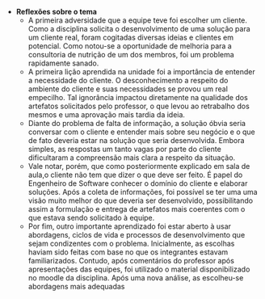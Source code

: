- **Reflexões sobre o tema**
    - A primeira adversidade que a equipe teve foi escolher um cliente. Como a disciplina solicita o desenvolvimento de uma solução para um cliente real, foram cogitadas diversas ideias e clientes em potencial. Como notou-se a oportunidade de melhoria para a consultoria de nutrição de um dos membros, foi um problema rapidamente sanado.
	- A primeira lição aprendida na unidade foi a importância de entender a necessidade do cliente. O desconhecimento a respeito do ambiente do cliente e suas necessidades se provou um real empecilho. Tal ignorância impactou diretamente na qualidade dos artefatos solicitados pelo professor, o que levou ao retrabalho dos mesmos e uma aprovação mais tardia da ideia.
	- Diante do problema de falta de informação, a solução óbvia seria conversar com o cliente e entender mais sobre seu negócio e o que de fato deveria estar na solução que seria desenvolvida. Embora simples, as respostas um tanto vagas por parte do cliente dificultaram a compreensão mais clara a respeito da situação.
	- Vale notar, porém, que como posteriormente explicado em sala de aula,o cliente não tem que dizer o que deve ser feito. É papel do Engenheiro de Software conhecer o domínio do cliente e elaborar soluções. Após a coleta de informações, foi possível se ter uma uma visão muito melhor do que deveria ser desenvolvido, possibilitando assim a formulação e entrega de artefatos mais coerentes com o que estava sendo solicitado à equipe.
	- Por fim, outro importante aprendizado foi estar aberto à usar abordagens, ciclos de vida e processos de desenvolvimento que sejam condizentes com o problema. Inicialmente, as escolhas haviam sido feitas com base no que os integrantes estavam familiarizados. Contudo, após comentários do professor após apresentações das equipes, foi utilizado o material disponibilizado no moodle da disciplina. Após uma nova análise, as escolheu-se abordagens mais adequadas
